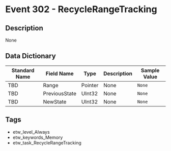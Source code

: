 # Event 302 - RecycleRangeTracking

## Description
None

## Data Dictionary
|Standard Name|Field Name|Type|Description|Sample Value|
|---|---|---|---|---|
|TBD|Range|Pointer|None|`None`|
|TBD|PreviousState|UInt32|None|`None`|
|TBD|NewState|UInt32|None|`None`|

## Tags
* etw_level_Always
* etw_keywords_Memory
* etw_task_RecycleRangeTracking